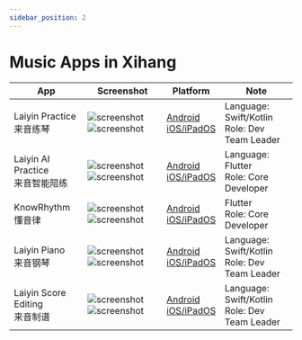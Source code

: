 ```yaml
---
sidebar_position: 2
---
```


# Music Apps in Xihang

| App | Screenshot | Platform | Note |
|----------|----------|----------|----------|
| Laiyin Practice<br/>来音练琴 | ![screenshot](/img/apps_01_01.jpeg) ![screenshot](/img/apps_01_02.jpeg) | [Android](https://play.google.com/store/apps/details?id=com.xihang.partnertrainingstudent)<br/>[iOS/iPadOS](https://apps.apple.com/us/app/%E6%9D%A5%E9%9F%B3%E7%BB%83%E7%90%B4-%E5%85%A8%E4%B9%90%E5%99%A8%E9%99%AA%E7%BB%83%E6%95%99%E5%AD%A6%E5%B9%B3%E5%8F%B0/id1561951965) | Language: Swift/Kotlin<br/>Role: Dev Team Leader |
| Laiyin AI Practice<br/>来音智能陪练 | ![screenshot](/img/apps_02_01.jpeg) ![screenshot](/img/apps_02_02.jpeg) | [Android](https://play.google.com/store/apps/details?id=com.xihang.partnertrainingai)<br/>[iOS/iPadOS](https://apps.apple.com/us/app/%E6%9D%A5%E9%9F%B3%E6%99%BA%E8%83%BD%E9%99%AA%E7%BB%83-%E9%92%A2%E7%90%B4%E5%B0%8F%E6%8F%90%E7%90%B4%E7%BB%83%E7%90%B4%E5%AE%9E%E6%97%B6%E7%BA%A0%E9%94%99%E6%89%93%E5%88%86/id1580896775) | Language: Flutter<br/>Role: Core Developer |
| KnowRhythm<br/>懂音律 | ![screenshot](/img/apps_03_01.jpeg) ![screenshot](/img/apps_03_02.jpeg) | [Android](https://play.google.com/store/apps/details?id=com.xihang.konwrhythm)<br/>[iOS/iPadOS](https://apps.apple.com/us/app/%E6%87%82%E9%9F%B3%E5%BE%8B-%E9%92%A2%E7%90%B4%E5%90%89%E4%BB%96%E8%B0%B1%E5%85%B1%E4%BA%AB%E5%AD%A6%E4%B9%A0%E5%B9%B3%E5%8F%B0/id1510270439) | Flutter<br/>Role: Core Developer |
| Laiyin Piano<br/>来音钢琴 | ![screenshot](/img/apps_04_01.jpeg) ![screenshot](/img/apps_04_02.jpeg) | [Android](https://play.google.com/store/apps/details?id=com.xihang.piano)<br/>[iOS/iPadOS](https://apps.apple.com/us/app/%E6%9D%A5%E9%9F%B3%E9%92%A2%E7%90%B4-%E5%AD%A6%E9%92%A2%E7%90%B4%E6%89%BE%E8%B0%B1%E7%BB%83%E7%90%B4%E5%BC%B9%E7%90%B4%E8%BD%AF%E4%BB%B6-%E9%92%A2%E7%90%B4%E9%94%AE%E7%9B%98/id1523632955) | Language: Swift/Kotlin<br/>Role: Dev Team Leader |
| Laiyin Score Editing<br/>来音制谱 | ![screenshot](/img/apps_05_01.jpeg) ![screenshot](/img/apps_05_02.jpeg) | [Android](https://play.google.com/store/apps/details?id=com.xihang.editscore)<br/>[iOS/iPadOS](https://apps.apple.com/us/app/%E6%9D%A5%E9%9F%B3%E5%88%B6%E8%B0%B1-sheet-music-editing/id6450210894) | Language: Swift/Kotlin<br/>Role: Dev Team Leader |
